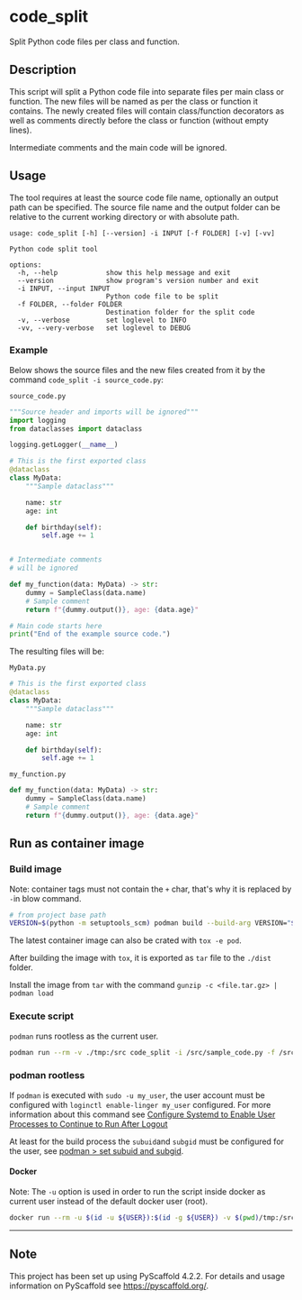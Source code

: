 # code_split

Split Python code files per class and function.

## Description

This script will split a Python code file into separate files per main class or function.
The new files will be named as per the class or function it contains.
The newly created files will contain class/function decorators as well as comments directly before the class or function (without empty lines).

Intermediate comments and the main code will be ignored.

## Usage

The tool requires at least the source code file name, optionally an output path can be specified.
The source file name and the output folder can be relative to the current working directory or with absolute path.

```text
usage: code_split [-h] [--version] -i INPUT [-f FOLDER] [-v] [-vv]

Python code split tool

options:
  -h, --help            show this help message and exit
  --version             show program's version number and exit
  -i INPUT, --input INPUT
                        Python code file to be split
  -f FOLDER, --folder FOLDER
                        Destination folder for the split code
  -v, --verbose         set loglevel to INFO
  -vv, --very-verbose   set loglevel to DEBUG
```

### Example

Below shows the source files and the new files created from it by the command `code_split -i source_code.py`:

`source_code.py`

```python
"""Source header and imports will be ignored"""
import logging
from dataclasses import dataclass

logging.getLogger(__name__)

# This is the first exported class
@dataclass
class MyData:
    """Sample dataclass"""

    name: str
    age: int

    def birthday(self):
        self.age += 1


# Intermediate comments
# will be ignored

def my_function(data: MyData) -> str:
    dummy = SampleClass(data.name)
    # Sample comment
    return f"{dummy.output()}, age: {data.age}"

# Main code starts here
print("End of the example source code.")

```

The resulting files will be:

`MyData.py`

```python
# This is the first exported class
@dataclass
class MyData:
    """Sample dataclass"""

    name: str
    age: int

    def birthday(self):
        self.age += 1

```

`my_function.py`

```python
def my_function(data: MyData) -> str:
    dummy = SampleClass(data.name)
    # Sample comment
    return f"{dummy.output()}, age: {data.age}"

```

## Run as container image

### Build image

Note: container tags must not contain the `+` char, that's why it is replaced by `-`in blow command.

```sh
# from project base path
VERSION=$(python -m setuptools_scm) podman build --build-arg VERSION="$VERSION" --rm --pull -f Dockerfile -t "codesplit:latest" -t "codesplit:${VERSION//[+]/-}" .
```

The latest container image can also be crated with `tox -e pod`.

After building the image with `tox`, it is exported as `tar` file to the `./dist` folder.

Install the image from `tar` with the command `gunzip -c <file.tar.gz> | podman load`

### Execute script

`podman` runs rootless as the current user.

```sh
podman run --rm -v ./tmp:/src code_split -i /src/sample_code.py -f /src/split
```

### podman rootless

If `podman` is executed with `sudo -u my_user`, the user account must be configured with `loginctl enable-linger my_user` configured.
For more information about this command see [Configure Systemd to Enable User Processes to Continue to Run After Logout](https://docs.oracle.com/en/operating-systems/oracle-linux/8/obe-systemd-linger/)

At least for the build process the `subuid`and `subgid` must be configured for the user,
see [podman > set subuid and subgid](https://wiki.archlinux.org/title/Podman#Set_subuid_and_subgid).

#### Docker

Note: The `-u` option is used in order to run the script inside docker as current user instead of the default docker user (root).

```sh
docker run --rm -u $(id -u ${USER}):$(id -g ${USER}) -v $(pwd)/tmp:/src code_split -i /src/sample_code.py -f /src/split
```

---

<!-- pyscaffold-notes -->

## Note

This project has been set up using PyScaffold 4.2.2. For details and usage
information on PyScaffold see <https://pyscaffold.org/>.
